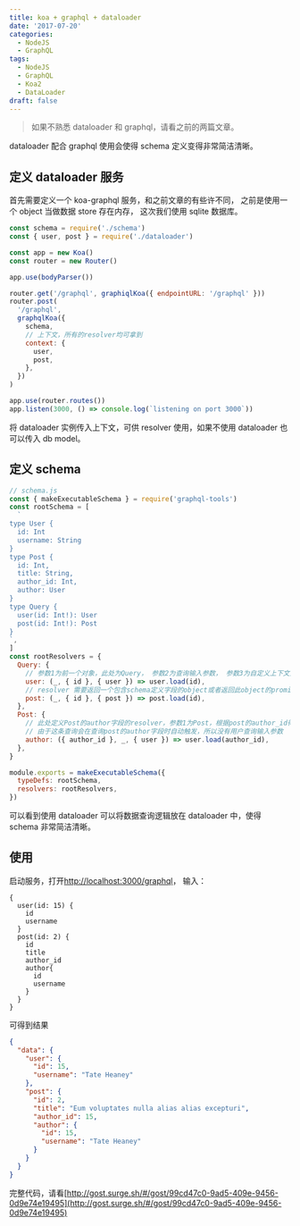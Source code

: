 ```yaml
---
title: koa + graphql + dataloader
date: '2017-07-20'
categories:
  - NodeJS
  - GraphQL
tags:
  - NodeJS
  - GraphQL
  - Koa2
  - DataLoader
draft: false
---
```


> 如果不熟悉 dataloader 和 graphql，请看之前的两篇文章。

dataloader 配合 graphql 使用会使得 schema 定义变得非常简洁清晰。

<!--more-->

## 定义 dataloader 服务

首先需要定义一个 koa-graphql 服务，和之前文章的有些许不同， 之前是使用一个 object 当做数据 store 存在内存， 这次我们使用 sqlite 数据库。

```js
const schema = require('./schema')
const { user, post } = require('./dataloader')

const app = new Koa()
const router = new Router()

app.use(bodyParser())

router.get('/graphql', graphiqlKoa({ endpointURL: '/graphql' }))
router.post(
  '/graphql',
  graphqlKoa({
    schema,
    // 上下文，所有的resolver均可拿到
    context: {
      user,
      post,
    },
  })
)

app.use(router.routes())
app.listen(3000, () => console.log(`listening on port 3000`))
```

将 dataloader 实例传入上下文，可供 resolver 使用，如果不使用 dataloader 也可以传入 db model。

## 定义 schema

```js
// schema.js
const { makeExecutableSchema } = require('graphql-tools')
const rootSchema = [
  `
type User {
  id: Int
  username: String
}
type Post {
  id: Int,
  title: String,
  author_id: Int,
  author: User
}
type Query {
  user(id: Int!): User
  post(id: Int!): Post
}
`,
]
const rootResolvers = {
  Query: {
    // 参数1为前一个对象，此处为Query， 参数2为查询输入参数， 参数3为自定义上下文对象
    user: (_, { id }, { user }) => user.load(id),
    // resolver 需要返回一个包含schema定义字段的object或者返回此object的promise函数
    post: (_, { id }, { post }) => post.load(id),
  },
  Post: {
    // 此处定义Post的author字段的resolver，参数1为Post，根据post的author_id得到author信息，
    // 由于这条查询会在查询post的author字段时自动触发，所以没有用户查询输入参数
    author: ({ author_id }, _, { user }) => user.load(author_id),
  },
}

module.exports = makeExecutableSchema({
  typeDefs: rootSchema,
  resolvers: rootResolvers,
})
```

可以看到使用 dataloader 可以将数据查询逻辑放在 dataloader 中，使得 schema 非常简洁清晰。

## 使用

启动服务，打开[http://localhost:3000/graphql](http://localhost:3000/graphql)， 输入：

```
{
  user(id: 15) {
    id
    username
  }
  post(id: 2) {
    id
    title
    author_id
    author{
      id
      username
    }
  }
}
```

可得到结果

```json
{
  "data": {
    "user": {
      "id": 15,
      "username": "Tate Heaney"
    },
    "post": {
      "id": 2,
      "title": "Eum voluptates nulla alias alias excepturi",
      "author_id": 15,
      "author": {
        "id": 15,
        "username": "Tate Heaney"
      }
    }
  }
}
```

完整代码，请看[http://gost.surge.sh/#/gost/99cd47c0-9ad5-409e-9456-0d9e74e19495](http://gost.surge.sh/#/gost/99cd47c0-9ad5-409e-9456-0d9e74e19495)
